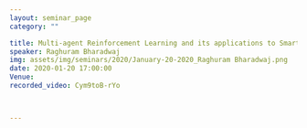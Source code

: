 ```yaml
---
layout: seminar_page
category: ""

title: Multi-agent Reinforcement Learning and its applications to Smart Grids
speaker: Raghuram Bharadwaj
img: assets/img/seminars/2020/January-20-2020_Raghuram Bharadwaj.png
date: 2020-01-20 17:00:00 
Venue:
recorded_video: Cym9toB-rYo



---
```


